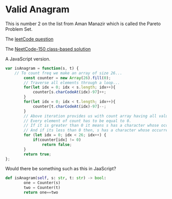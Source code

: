 # Valid Anagram

This is number 2 on the list from Aman Manazir which is called the Pareto Problem Set.

The [leetCode question](https://leetcode.com/problems/valid-anagram/description/)

The [NeetCode-150 class-based solution](https://github.com/dipjul/NeetCode-150/blob/main/01.%20Arrays%20&%20Hashing/02.ValidAnagram.md)

A JavaScript version.

```js
var isAnagram = function(s, t) {
    // To count freq we make an array of size 26...
        const counter = new Array(26).fill(0);
        // Traverse all elements through a loop...
        for(let idx = 0; idx < s.length; idx++){
            counter[s.charCodeAt(idx)-97]++;
        }
        for(let idx = 0; idx < t.length; idx++){
            counter[t.charCodeAt(idx)-97]--;
        }
        // Above iteration provides us with count array having all values to zero then we can say we found an anagram.
        // Every element of count has to be equal to 0.
        // If it is greater than 0 it means s has a character whose occurrence is greater than its occurrence in t.
        // And if its less than 0 then, s has a character whose occurrence is smaller than its occurrence in t.
        for (let idx = 0; idx < 26; idx++) {
            if(counter[idx] != 0)
                return false;
        }
        return true;
};
```


Would there be something such as this in JaaScript?

```py
def isAnagram(self, s: str, t: str) -> bool:
        one = Counter(s)
        two = Counter(t)
        return one==two
```
